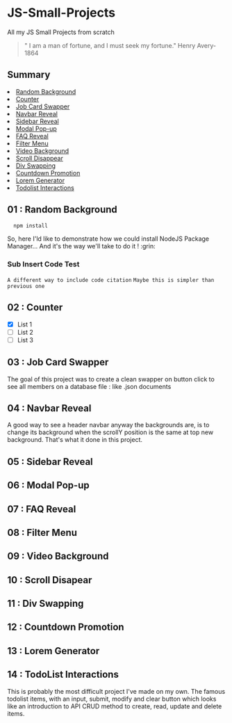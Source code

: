 # JS-Small-Projects
All my JS Small Projects from scratch

> " I am a man of fortune, and I must seek my fortune." Henry Avery-1864
## Summary
<li><a href="#01-:-random-background">Random Background</a></li>
<li><a href="#02-:-counter">Counter</a></li>
<li><a href="#03-:-job-card-swapper">Job Card Swapper</a></li>
<li><a href="#04-:-navbar-reveal">Navbar Reveal</a></li>
<li><a href="#05-:-sidebar-reveal">Sidebar Reveal</a></li>
<li><a href="#06-:-modal-pop-up">Modal Pop-up</a></li>
<li><a href="#07-:-faq-reveal">FAQ Reveal</a></li>
<li><a href="#08-:-filter-menu">Filter Menu</a></li>
<li><a href="#09-:-video-background">Video Background</a></li>
<li><a href="#10-:-scroll-disappear">Scroll Disappear</a></li>
<li><a href="#11-:-div-swapping">Div Swapping</a></li>
<li><a href="#12-:-countdown-promotion">Countdown Promotion</a></li>
<li><a href="#13-:-lorem-generator">Lorem Generator</a></li>
<li><a href="#14-:-todolist-interactions">Todolist Interactions</a></li>

## 01 : Random Background
```sh
  npm install
```
<p>So, here I'ld like to demonstrate how we could install NodeJS Package Manager... And it's the way we'll take to do it ! :grin: </p>

### Sub Insert Code Test
``
  A different way to include code citation
``
`Maybe this is simpler than previous one`

## 02 : Counter
- [x] List 1 <img scr="vanilla/project-10-dispscroll/img/"/>
- [ ] List 2
- [ ] List 3

## 03 : Job Card Swapper
<p>The goal of this project was to create a clean swapper on button click to see all members on a database file : like .json documents</p>

## 04 : Navbar Reveal
<p>A good way to see a header navbar anyway the backgrounds are, is to change its background when the scrollY position is the same at top new background. That's what it done in this project.</p>

## 05 : Sidebar Reveal
## 06 : Modal Pop-up
## 07 : FAQ Reveal
## 08 : Filter Menu
## 09 : Video Background
## 10 : Scroll Disapear
## 11 : Div Swapping
## 12 : Countdown Promotion
## 13 : Lorem Generator
## 14 : TodoList Interactions
<p>This is probably the most difficult project I've made on my own. The famous todolist items, with an input, submit, modify and clear button which looks like an introduction to API CRUD method to create, read, update and delete items.</p>

<!-- This is a simple comment where the variables are declared -->
[contributors-shield]: https://img.shields.io/github/contributors/othneildrew/Best-README-Template.svg?style=for-the-badge
[contributors-url]: https://github.com/othneildrew/Best-README-Template/graphs/contributors
